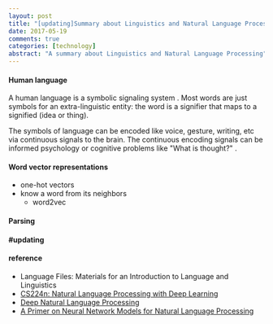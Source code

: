 ```yaml
---
layout: post
title: "[updating]Summary about Linguistics and Natural Language Processing"
date: 2017-05-19
comments: true
categories: [technology]
abstract: "A summary about Linguistics and Natural Language Processing"
---
```


#### Human language
A human language is a symbolic signaling system . Most words are just symbols for an extra-linguistic entity: the word is a signifier that maps to a signified (idea or thing).

The symbols of language can be encoded like voice, gesture, writing, etc via continuous signals to the brain. The continuous encoding signals can be informed psychology or cognitive problems like "What is thought?" .


#### Word vector representations
 * one-hot vectors
 * know a word from its neighbors
   - word2vec


#### Parsing

#### #updating


#### reference
* Language Files: Materials for an Introduction to Language and Linguistics
* [CS224n: Natural Language Processing with Deep Learning](http://web.stanford.edu/class/cs224n/index.html)
* [Deep Natural Language Processing](https://github.com/oxford-cs-deepnlp-2017/lectures)
* [A Primer on Neural Network Models for Natural Language Processing](http://pquentin.github.io/nnlp/nnlp.html)
